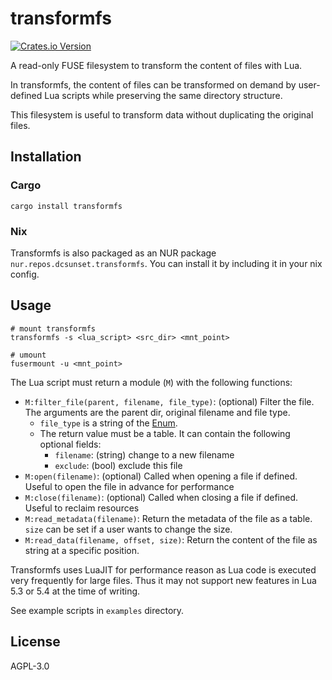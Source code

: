 # transformfs

[![Crates.io Version](https://img.shields.io/crates/v/transformfs)](https://crates.io/crates/transformfs)

A read-only FUSE filesystem to transform the content of files with Lua.

In transformfs, the content of files can be transformed on demand by user-defined Lua scripts
while preserving the same directory structure.

This filesystem is useful to transform data without duplicating the original files.

## Installation

### Cargo

```shell
cargo install transformfs
```

### Nix

Transformfs is also packaged as an NUR package `nur.repos.dcsunset.transformfs`.
You can install it by including it in your nix config.



## Usage

``` shell
# mount transformfs
transformfs -s <lua_script> <src_dir> <mnt_point>

# umount
fusermount -u <mnt_point>
```

The Lua script must return a module (`M`) with the following functions:
- `M:filter_file(parent, filename, file_type)`: (optional) Filter the file. The arguments are the parent dir, original filename and file type.
  - `file_type` is a string of the [Enum](https://docs.rs/fuser/latest/fuser/enum.FileType.html).
  - The return value must be a table. It can contain the following optional fields:
    - `filename`: (string) change to a new filename
    - `exclude`: (bool) exclude this file
- `M:open(filename)`: (optional) Called when opening a file if defined. Useful to open the file in advance for performance
- `M:close(filename)`: (optional) Called when closing a file if defined. Useful to reclaim resources
- `M:read_metadata(filename)`: Return the metadata of the file as a table. `size` can be set if a user wants to change the size.
- `M:read_data(filename, offset, size)`: Return the content of the file as string at a specific position.

Transformfs uses LuaJIT for performance reason as Lua code is executed very frequently for large files.
Thus it may not support new features in Lua 5.3 or 5.4 at the time of writing.

See example scripts in `examples` directory.


## License

AGPL-3.0

